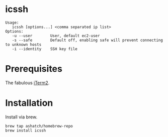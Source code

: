 # icssh

    Usage:
       icssh [options...] <comma separated ip list>
    Options:
       -u --user        User, default ec2-user
       -s --safe        Default off, enabling safe will prevent connecting to unknown hosts
       -i --identity    SSH key file

# Prerequisites

The fabulous [iTerm2](https://www.iterm2.com/).

# Installation

Install via brew.

    brew tap ashatch/homebrew-repo
    brew install icssh
